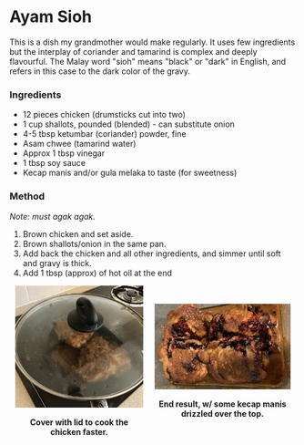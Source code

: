 # Ayam Sioh

This is a dish my grandmother would make regularly. It uses few ingredients but the interplay of coriander and tamarind is complex and deeply flavourful. The Malay word "sioh" means "black" or "dark" in English, and refers in this case to the dark color of the gravy.

### Ingredients

* 12 pieces chicken (drumsticks cut into two)
* 1 cup shallots, pounded (blended) - can substitute onion
* 4-5 tbsp ketumbar (coriander) powder, fine
* Asam chwee (tamarind water)
* Approx 1 tbsp vinegar
* 1 tbsp soy sauce
* Kecap manis and/or gula melaka to taste (for sweetness)



### Method 

*Note: must agak agak.*

1. Brown chicken and set aside.
2. Brown shallots/onion in the same pan.
3. Add back the chicken and all other ingredients, and simmer until soft and gravy is thick.
4. Add 1 tbsp (approx) of hot oil at the end



<div style="display: flex; justify-content: center; align-items: center;">
  <div style="margin: 0 10px;">
    <img src="img/sioh.jpg">
    <p style="text-align:center"><strong>Cover with lid to cook the chicken faster.</strong></p>
  </div>
  <div style="margin: 0 10px;">
    <img src="img/sioh2.jpg">
    <p style="text-align:center"><strong>End result, w/ some kecap manis drizzled over the top.</strong></p>
  </div>
</div>


